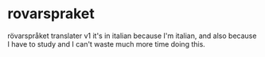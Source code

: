 # rovarspraket
rövarspråket translater v1
it's in italian because I'm italian, and also because I have to study and I can't waste much more time doing this.

